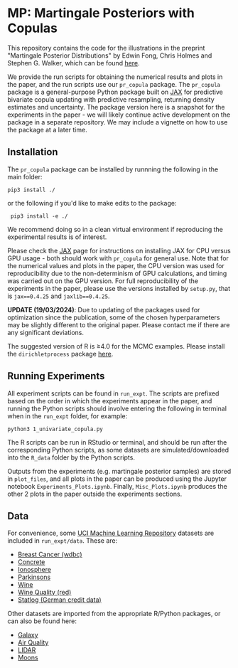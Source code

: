 # MP: Martingale Posteriors with Copulas
This repository contains the code for the illustrations in the preprint "Martingale Posterior Distributions" by Edwin Fong, Chris Holmes and Stephen G. Walker, which can be found [here](https://arxiv.org/abs/2103.15671). 

We provide the run scripts for obtaining the numerical results and plots in the paper, and the run scripts use our `pr_copula` package. The `pr_copula` package is a general-purpose Python package built on [JAX](https://github.com/google/jax) for predictive bivariate copula updating with predictive resampling, returning density estimates and uncertainty. The package version here is a snapshot for the experiments in the paper - we will likely continue active development on the package in a separate repository. We may include a vignette on how to use the package at a later time. 


## Installation
The `pr_copula` package can be installed by runnning the following in the main folder:
```
pip3 install ./   
```
or the following if you'd like to make edits to the package:
```
 pip3 install -e ./
```
We recommend doing so in a clean virtual environment if reproducing the experimental results is of interest.

Please check the [JAX](https://github.com/google/jax) page for instructions on installing JAX for CPU versus GPU usage - both should work with `pr_copula` for general use. Note that for the numerical values and plots in the paper, the CPU version was used for reproducibility due to the non-determinism of GPU calculations, and timing was carried out on the GPU version. For full reproducibility of the experiments in the paper, please use the versions installed by `setup.py`, that is `jax==0.4.25` and `jaxlib==0.4.25`. 

**UPDATE (19/03/2024)**: Due to updating of the packages used for optimization since the publication, some of the chosen hyperparameters may be slightly different to the original paper. Please contact me if there are any significant deviations.

The suggested version of R is ≥4.0 for the MCMC examples. Please install the `dirichletprocess` package [here](https://cran.r-project.org/web/packages/dirichletprocess/index.html).

## Running Experiments
All experiment scripts can be found in `run_expt`. The scripts are prefixed based on the order in which the experiments appear in the paper, and running the Python scripts should involve entering the following in terminal when in the `run_expt` folder, for example:
```
python3 1_univariate_copula.py
```
The R scripts can be run in RStudio or terminal, and should be run after the corresponding Python scripts, as some datasets are simulated/downloaded into the `R_data` folder by the Python scripts. 

Outputs from the experiments (e.g. martingale posterior samples) are stored in `plot_files`, and all plots in the paper can be produced using the Jupyter notebook `Experiments_Plots.ipynb`. Finally, `Misc_Plots.ipynb` produces the other 2 plots in the paper outside the experiments sections.

## Data
For convenience, some [UCI Machine Learning Repository](https://archive.ics.uci.edu/ml/index.php) datasets are included in `run_expt/data`. These are:
- [Breast Cancer (wdbc)](https://archive.ics.uci.edu/ml/datasets/Breast+Cancer+Wisconsin+(Diagnostic))
- [Concrete](https://archive.ics.uci.edu/ml/datasets/concrete+compressive+strength)
- [Ionosphere](http://archive.ics.uci.edu/ml/datasets/Ionosphere)
- [Parkinsons](https://archive.ics.uci.edu/ml/datasets/parkinsons)
- [Wine](https://archive.ics.uci.edu/ml/datasets/wine)
- [Wine Quality (red)](https://archive.ics.uci.edu/ml/datasets/wine+quality)
- [Statlog (German credit data)](https://archive.ics.uci.edu/ml/datasets/statlog+(german+credit+data))

Other datasets are imported from the appropriate R/Python packages, or can also be found here:
- [Galaxy](https://stat.ethz.ch/R-manual/R-devel/library/MASS/html/galaxies.html)
- [Air Quality](https://stat.ethz.ch/R-manual/R-devel/library/datasets/html/airquality.html)
- [LIDAR](http://www.stat.cmu.edu/~larry/all-of-nonpar/=data/lidar.dat)
- [Moons](https://scikit-learn.org/stable/modules/generated/sklearn.datasets.make_moons.html)
